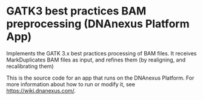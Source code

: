 <!-- dx-header -->
# GATK3 best practices BAM preprocessing (DNAnexus Platform App)

Implements the GATK 3.x best practices processing of BAM files. It receives MarkDuplicates BAM files as input, and refines them (by realigning, and recalibrating them)

This is the source code for an app that runs on the DNAnexus Platform.
For more information about how to run or modify it, see
https://wiki.dnanexus.com/.
<!-- /dx-header -->



<!--
TODO: This app directory was automatically generated by dx-app-wizard;
please edit this Readme.md file to include essential documentation about
your app that would be helpful to users. (Also see the
Readme.developer.md.) Once you're done, you can remove these TODO
comments.

For more info, see https://wiki.dnanexus.com/Developer-Portal.
-->
